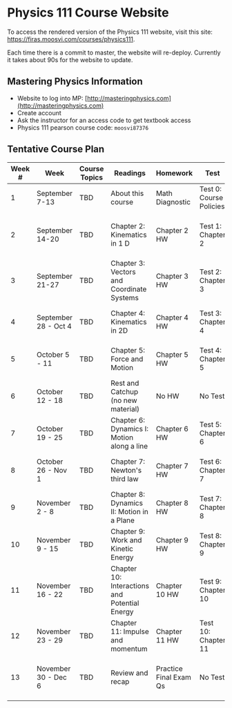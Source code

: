 # Physics 111 Course Website

To access the rendered version of the Physics 111 website, visit this site: https://firas.moosvi.com/courses/physics111.

Each time there is a commit to master, the website will re-deploy.
Currently it takes about 90s for the website to update.

## Mastering Physics Information

- Website to log into MP: [http://masteringphysics.com](http://masteringphysics.com)
- Create account
- Ask the instructor for an access code to get textbook access
- Physics 111 pearson course code: `moosvi87376`

## Tentative Course Plan

|Week #|Week                |Course Topics|Readings                                     |Homework              |Test                    |Bonus Test                    |
|------|--------------------|-------------|---------------------------------------------|----------------------|------------------------|------------------------------|
|1     |September 7-13      |TBD          |About this course                            |Math Diagnostic       |Test 0: Course Policies |FCI                           |
|2     |September 14-20     |TBD          |Chapter 2: Kinematics in 1 D                 |Chapter 2 HW          |Test 1: Chapter 2       |Bonus Test 0: Course Policies Pt 2          |
|3     |September 21-27     |TBD          |Chapter 3: Vectors and Coordinate Systems    |Chapter 3 HW          |Test 2: Chapter 3       |Bonus Test 1: Chapter 2       |
|4     |September 28 - Oct 4|TBD          |Chapter 4: Kinematics in 2D                  |Chapter 4 HW          |Test 3: Chapter 4       |Bonus Test 2: Chapter 3       |
|5     |October 5 - 11      |TBD          |Chapter 5: Force and Motion                  |Chapter 5 HW          |Test 4: Chapter 5       |Bonus Test 3: Chapter 4       |
|6     |October 12 - 18     |TBD          |Rest and Catchup (no new material)           |No HW                 |No Test                 |Bonus Test 4: Chapter 5       |
|7     |October 19 - 25     |TBD          |Chapter 6: Dynamics I: Motion along a line   |Chapter 6 HW          |Test 5: Chapter 6       |No Test                       |
|8     |October 26 - Nov 1  |TBD          |Chapter 7: Newton's third law                |Chapter 7 HW          |Test 6: Chapter 7       |Bonus Test 5: Chapter 6       |
|9     |November 2 - 8      |TBD          |Chapter 8: Dynamics II: Motion in a Plane    |Chapter 8 HW          |Test 7: Chapter 8       |Bonus Test 6: Chapter 7       |
|10    |November 9 - 15     |TBD          |Chapter 9: Work and Kinetic Energy           |Chapter 9 HW          |Test 8: Chapter 9       |Bonus Test 7: Chapter 8       |
|11    |November 16 - 22    |TBD          |Chapter 10: Interactions and Potential Energy|Chapter 10 HW         |Test 9: Chapter 10      |Bonus Test 8: Chapter 9       |
|12    |November 23 - 29    |TBD          |Chapter 11: Impulse and momentum             |Chapter 11 HW         |Test 10: Chapter 11     |Bonus Test 9: Chapter 10      |
|13    |November 30 - Dec 6 |TBD          |Review and recap                             |Practice Final Exam Qs|No Test                 |Bonus Test 10: Chapter 11     |
